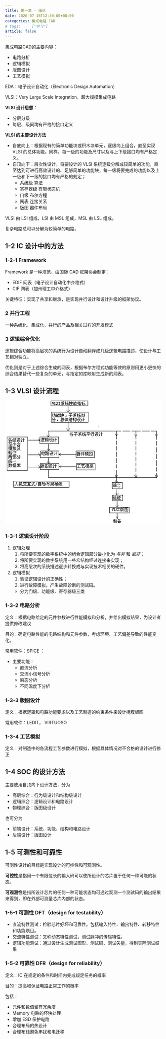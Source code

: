 ```yaml
---
title: 第一章 - 绪论
date: 2020-07-16T12:30:00+08:00
categories: 集成电路 CAD
# tags:		["学习"]
article: false
---
```


集成电路CAD的主要内容：
- 电路分析
- 逻辑模拟
- 版图设计
- 工艺模拟

EDA：电子设计自动化（Electronic Design Automation）

VLSI：Very Large Scale Integration，超大规模集成电路

**VLSI 设计思想**：
- 分层分级
- 每层、级间均有严格的接口定义

**VLSI 的主要设计方法**
- 自底向上：根据现有的简单功能块或积木块单元，逐级向上组合，直至实现 VLSI 的总体功能。同样，每一级的功能及尺寸以及与上下级接口均有严格定义。
- 自顶向下：层次性设计。将要设计的 VLSI 系统逐级分解成较简单的功能，直至达到可进行高效设计的、足够简单的功能块，每一级将要完成的功能以及上一级和下一级的接口均有严格的规定；
  - 系统级   算法
  - 寄存器级 有限状态机
  - 门级     布尔方程
  - 网表     连接关系
  - 版图     器件布局

VLSI 由 LSI 组成，LSI 由 MSL 组成，MSL 由 LSL 组成。

复杂电路总可以分解为较简单的电路。

## 1-2 IC 设计中的方法

### 1-2-1 Framework

Framework 是一种规范，由国际 CAD 框架协会制定：
- EDIF 网表（电子设计自动化中介格式）
- CIF 网表（加州理工中介格式）

关键特征：实现了共享和继承，是实现并行设计和设计升级的框架协议。

### 2 并行工程

一种系统化、集成化、并行的产品及相关过程的开发模式

### 3 逻辑综合优化

逻辑综合功能将高层次的系统行为设计自动翻译成几级逻辑电路描述，使设计与工艺相对独立。

优化则是对于上述综合生成的网表，根据布尔方程式功能等效的原则用更小更快的综合结果替代一些复杂的单元，与指定的库映射生成新的网表。

## 1-3 VLSI 设计流程

![](./cad-1/VLSI设计流程.png)

### 1-3-1 逻辑设计阶段

1. 逻辑处理
   1. 将所要实现的数字系统中的组合逻辑部分最小化为 *与非* 和 *或非*；
   2. 将所要实现的数字系统用一些宏结构经过连接来实现；
   3. 将高层次的系统描述逐步转换成与实现技术相关的硬件。
2. 逻辑模拟
   1. 验证逻辑设计的正确性；
   2. 进行故障模拟，产生故障诊断的测试码。
   -  分为门级、功能级、寄存器级三类

### 1-3-2 电路分析

定义：根据电路给定的元件参数进行性能模拟和分析，并给出模拟结果，为设计者提供修改建议

目的：确定电路性能的电路结构和元件参数，考虑环境、工艺偏差导致的性能变化。

常用软件：SPICE ：
- 主要功能：
  - 直流分析
  - 交流小信号分析
  - 瞬态分析
  - 不同温度下分析

### 1-3-3 版图设计

定义：根据逻辑和电路功能要求以及工艺制造的约束条件来设计掩膜版图

常用软件：LEDIT， VIRTUOSO

### 1-3-4 工艺模拟

定义：对制造中的各流程工艺参数进行模拟，根据具体情况对不合格的设计进行修正

## 1-4 SOC 的设计方法

主要使用自顶向下设计方法，分为
- 高层综合：行为级设计和结构级设计
- 逻辑综合：逻辑设计和电路设计
- 物理综合：版图级设计

也可分为
- 前端设计：系统、功能、结构和电路设计
- 后端设计：版图设计

## 1-5 可测性和可靠性

可测性设计的目标是实现设计的可控性和可观测性。

**可控性**是指用一个有限位长的输入码可以使所设计的芯片置于任何一种可能的状态。

**可观测性**是指所设计芯片的任何一种可能状态均可通过观测一个测试码的输出结果来得到，即在外部可测量芯片内部的状态。

### 1-5-1 可测性 DFT（design for testability）

- 直流特性测试：检验芯片好坏和可靠性。包括输入特性、输出特性、转移特性和功能项目。
- 交流特性测试：又称动态特性测试，测试脉冲的传输特性。
- 逻辑功能测试：通过设计生成测试图形、测试码、测试矢量，得到实际测试结果

### 1-5-2 可靠性 DFR（design for reliability）

定义：IC 在规定的条件和时间内完成规定任务的概率

目的：提高和保证电路正常工作的概率

包括：
- 元件和数值留有冗余度
- Memory 电路的坏块处理
- 增加 ESD 保护电路
- 合理布局的热设计
- 合理布线避免串扰和电迁移

